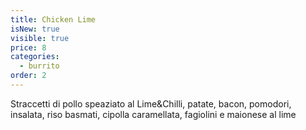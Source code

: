 ```yaml
---
title: Chicken Lime
isNew: true
visible: true
price: 8
categories:
  - burrito
order: 2
---
```


Straccetti di pollo speaziato al Lime&Chilli, patate, bacon, pomodori, insalata, riso basmati, cipolla caramellata, fagiolini e maionese al lime
